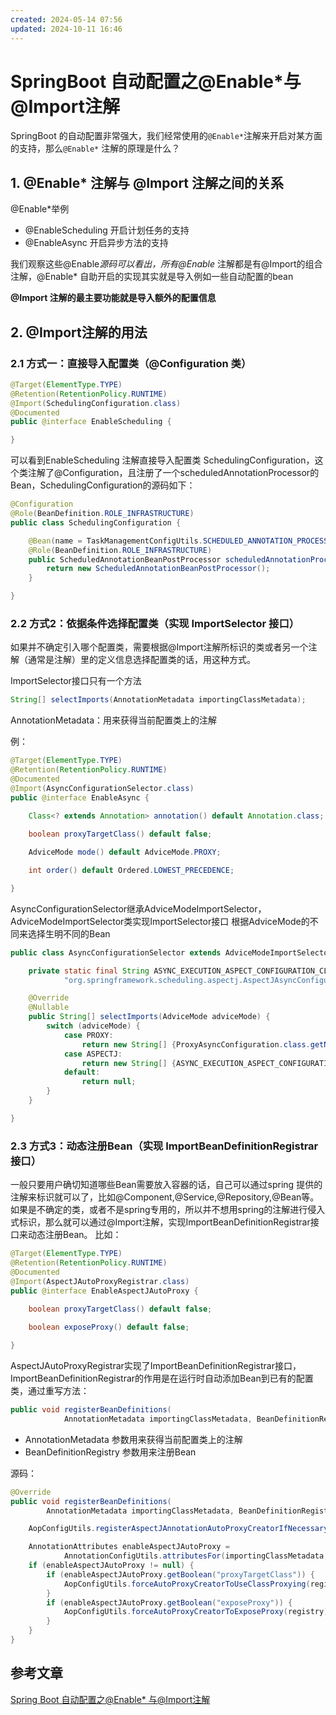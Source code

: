 ```yaml
---
created: 2024-05-14 07:56
updated: 2024-10-11 16:46
---
```

# SpringBoot 自动配置之@Enable*与@Import注解

SpringBoot 的自动配置非常强大，我们经常使用的`@Enable*`注解来开启对某方面的支持，那么`@Enable*` 注解的原理是什么？

## 1. @Enable* 注解与 @Import 注解之间的关系

@Enable*举例

- @EnableScheduling 开启计划任务的支持
- @EnableAsync 开启异步方法的支持

我们观察这些@Enable*源码可以看出，所有@Enable* 注解都是有@Import的组合注解，@Enable* 自助开启的实现其实就是导入例如一些自动配置的bean

**@Import 注解的最主要功能就是导入额外的配置信息**

## 2. @Import注解的用法

### 2.1 方式一：直接导入配置类（@Configuration 类）

```java
@Target(ElementType.TYPE)
@Retention(RetentionPolicy.RUNTIME)
@Import(SchedulingConfiguration.class)
@Documented
public @interface EnableScheduling {

}
```

可以看到EnableScheduling 注解直接导入配置类 SchedulingConfiguration，这个类注解了@Configuration，且注册了一个scheduledAnnotationProcessor的Bean，SchedulingConfiguration的源码如下：

```java
@Configuration
@Role(BeanDefinition.ROLE_INFRASTRUCTURE)
public class SchedulingConfiguration {

	@Bean(name = TaskManagementConfigUtils.SCHEDULED_ANNOTATION_PROCESSOR_BEAN_NAME)
	@Role(BeanDefinition.ROLE_INFRASTRUCTURE)
	public ScheduledAnnotationBeanPostProcessor scheduledAnnotationProcessor() {
		return new ScheduledAnnotationBeanPostProcessor();
	}

}

```

### 2.2 方式2：依据条件选择配置类（实现 ImportSelector 接口）

如果并不确定引入哪个配置类，需要根据@Import注解所标识的类或者另一个注解（通常是注解）里的定义信息选择配置类的话，用这种方式。

ImportSelector接口只有一个方法

```java
String[] selectImports(AnnotationMetadata importingClassMetadata);
```

AnnotationMetadata：用来获得当前配置类上的注解

例：

```java
@Target(ElementType.TYPE)
@Retention(RetentionPolicy.RUNTIME)
@Documented
@Import(AsyncConfigurationSelector.class)
public @interface EnableAsync {

	Class<? extends Annotation> annotation() default Annotation.class;
	
	boolean proxyTargetClass() default false;

	AdviceMode mode() default AdviceMode.PROXY;

	int order() default Ordered.LOWEST_PRECEDENCE;

}

```

AsyncConfigurationSelector继承AdviceModeImportSelector，AdviceModeImportSelector类实现ImportSelector接口 根据AdviceMode的不同来选择生明不同的Bean

```java
public class AsyncConfigurationSelector extends AdviceModeImportSelector<EnableAsync> {

	private static final String ASYNC_EXECUTION_ASPECT_CONFIGURATION_CLASS_NAME =
			"org.springframework.scheduling.aspectj.AspectJAsyncConfiguration";

	@Override
	@Nullable
	public String[] selectImports(AdviceMode adviceMode) {
		switch (adviceMode) {
			case PROXY:
				return new String[] {ProxyAsyncConfiguration.class.getName()};
			case ASPECTJ:
				return new String[] {ASYNC_EXECUTION_ASPECT_CONFIGURATION_CLASS_NAME};
			default:
				return null;
		}
	}

}


```

### 2.3 方式3：动态注册Bean（实现 ImportBeanDefinitionRegistrar 接口）

一般只要用户确切知道哪些Bean需要放入容器的话，自己可以通过spring 提供的注解来标识就可以了，比如@Component,@Service,@Repository,@Bean等。 如果是不确定的类，或者不是spring专用的，所以并不想用spring的注解进行侵入式标识，那么就可以通过@Import注解，实现ImportBeanDefinitionRegistrar接口来动态注册Bean。 比如：

```java
@Target(ElementType.TYPE)
@Retention(RetentionPolicy.RUNTIME)
@Documented
@Import(AspectJAutoProxyRegistrar.class)
public @interface EnableAspectJAutoProxy {

	boolean proxyTargetClass() default false;
	
	boolean exposeProxy() default false;

}
```

AspectJAutoProxyRegistrar实现了ImportBeanDefinitionRegistrar接口，ImportBeanDefinitionRegistrar的作用是在运行时自动添加Bean到已有的配置类，通过重写方法：

```java
public void registerBeanDefinitions(
			AnnotationMetadata importingClassMetadata, BeanDefinitionRegistry registry);
```

- AnnotationMetadata  参数用来获得当前配置类上的注解
- BeanDefinitionRegistry 参数用来注册Bean

源码：

```java
@Override
public void registerBeanDefinitions(
		AnnotationMetadata importingClassMetadata, BeanDefinitionRegistry registry) {

	AopConfigUtils.registerAspectJAnnotationAutoProxyCreatorIfNecessary(registry);

	AnnotationAttributes enableAspectJAutoProxy =
			AnnotationConfigUtils.attributesFor(importingClassMetadata, EnableAspectJAutoProxy.class);
	if (enableAspectJAutoProxy != null) {
		if (enableAspectJAutoProxy.getBoolean("proxyTargetClass")) {
			AopConfigUtils.forceAutoProxyCreatorToUseClassProxying(registry);
		}
		if (enableAspectJAutoProxy.getBoolean("exposeProxy")) {
			AopConfigUtils.forceAutoProxyCreatorToExposeProxy(registry);
		}
	}
}
```

## 参考文章

[Spring Boot 自动配置之@Enable* 与@Import注解](https://juejin.im/post/5c761c096fb9a049b41d2299)